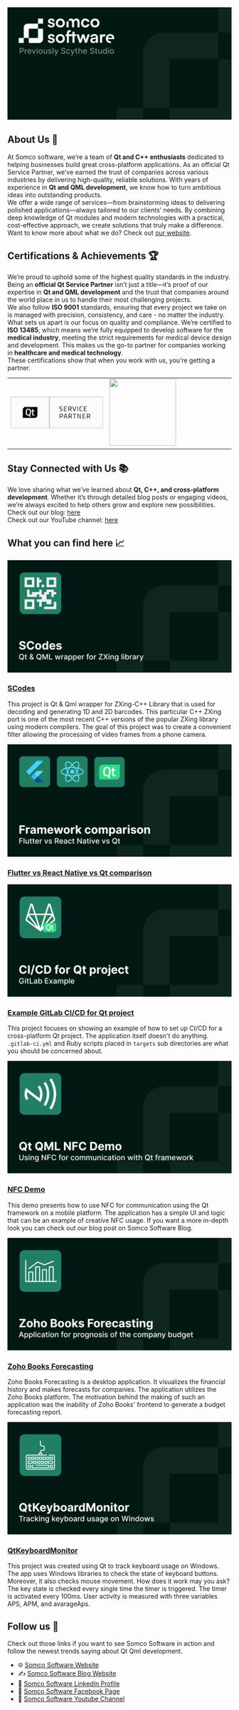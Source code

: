 <a href="https://somcosoftware.com/en">
    <img src="../assets/Somco software previously scythe.png">
</a>

## About Us 🏢
At Somco software, we’re a team of **Qt and C++ enthusiasts** dedicated to helping businesses build great cross-platform applications. As an official Qt Service Partner, we’ve earned the trust of companies across various industries by delivering high-quality, reliable solutions. With years of experience in **Qt and QML development**, we know how to turn ambitious ideas into outstanding products.</br>
We offer a wide range of services—from brainstorming ideas to delivering polished applications—always tailored to our clients’ needs. By combining deep knowledge of Qt modules and modern technologies with a practical, cost-effective approach, we create solutions that truly make a difference.</br>
Want to know more about what we do? Check out [our website](https://somcosoftware.com/en).

## Certifications & Achievements 🏆
We’re proud to uphold some of the highest quality standards in the industry. Being an **official Qt Service Partner** isn’t just a title—it’s proof of our expertise in **Qt and QML development** and the trust that companies around the world place in us to handle their most challenging projects.</br>
We also follow **ISO 9001** standards, ensuring that every project we take on is managed with precision, consistency, and care - no matter the industry.</br>
What sets us apart is our focus on quality and compliance. We’re certified to **ISO 13485**, which means we’re fully equipped to develop software for the **medical industry**, meeting the strict requirements for medical device design and development. This makes us the go-to partner for companies working in **healthcare and medical technology**.</br>
These certifications show that when you work with us, you’re getting a partner.

<table style="margin: 0 auto; border:0;">
    <tr style="border:0">
        <td style="border:0">
            <a href="https://somcosoftware.com">
                <img src="../assets/Qt-service-partner-badge.png">
            </a>
        </td>
        <td style="border:0">
            <a href="https://clutch.co/profile/scythe-studio">
                <img height="150" width="150"
                    src="https://github.com/user-attachments/assets/023e102e-84c1-4e7e-b9de-cae476e681e7">
            </a>
        </td>
        <td style="border:0">
            <a href="https://scythe-studio.com/en/iso">
                <img src="../assets/iso 13485.png">
            </a>
        </td>
        <td style="border:0">
            <a href="https://scythe-studio.com/en/iso">
                <img src="../assets/iso 9001.png">
            </a>
        </td>
    </tr>
</table>

## Stay Connected with Us 📚
We love sharing what we’ve learned about **Qt, C++, and cross-platform development**. Whether it’s through detailed blog posts or engaging videos, we’re always excited to help others grow and explore new possibilities.</br>
Check out our blog: [here](https://somcosoftware.com/en/blog)</br>
Check out our YouTube channel: [here](https://www.youtube.com/@scythe-studio)

## What you can find here 📈 

<a href="https://github.com/scytheStudio/SCodes">
    <img src="../assets/SCodes.png">
</a>

 ### [SCodes](https://github.com/scytheStudio/SCodes)

This project is Qt & Qml wrapper for ZXing-C++ Library that is used for decoding and generating 1D and 2D barcodes. This particular C++ ZXing port is one of the most recent C++ versions of the popular ZXing library using modern compilers. The goal of this project was to create a convenient filter allowing the processing of video frames from a phone camera. 

<a href="https://github.com/scytheStudio/Flutter-vs-React-Native-vs-Qt">
    <img src="../assets/Flutter vs React Native vs Qt.png">
</a>

### [Flutter vs React Native vs Qt comparison](https://github.com/scytheStudio/Flutter-vs-React-Native-vs-Qt)

<a href="https://gitlab.com/kosadev/example-gitlab-ci-cd-for-qt-project">
    <img src="../assets/Example GitLab CI_CD for Qt project.png">
</a>

### [ Example GitLab CI/CD for Qt project](https://gitlab.com/kosadev/example-gitlab-ci-cd-for-qt-project)

This project focuses on showing an example of how to set up CI/CD for a cross-platform Qt project. The application itself doesn't do anything. `.gitlab-ci.yml` and Ruby scripts placed in `targets` sub directories are what you should be concerned about.

<a href="https://github.com/scytheStudio/NFC-Demo">
    <img src="../assets/Qt QML NFC Demo.png">
</a>

### [NFC Demo](https://github.com/scytheStudio/NFC-Demo)

This demo presents how to use NFC for communication using the Qt framework on a mobile platform. The application has a simple UI and logic that can be an example of creative NFC usage. If you want a more in-depth look you can check out our blog post on Somco Software Blog.

<a href="https://github.com/scytheStudio/Zoho-Books-Forecasting">
    <img src="../assets/Zoho Books Forecasting.png">
</a>

### [Zoho Books Forecasting](https://github.com/scytheStudio/Zoho-Books-Forecasting)

Zoho Books Forecasting is a desktop application. It visualizes the financial history and makes forecasts for companies. The application utilizes the Zoho Books platform. The motivation behind the making of such an application was the inability of Zoho Books' frontend to generate a budget forecasting report.

<a href="https://github.com/scytheStudio/qtkeyboardmonitor">
    <img src="../assets/QtKeyboardMonitor.png">
</a>

### [QtKeyboardMonitor](https://github.com/scytheStudio/qtkeyboardmonitor)

This project was created using Qt to track keyboard usage on Windows. The app uses Windows libraries to check the state of keyboard buttons. Moreover, it also checks mouse movement. How does it work may you ask? The key state is checked every single time the timer is triggered. The timer is activated every 100ms. User activity is measured with three variables APS, APM, and avarageAps.

## Follow us  📮

Check out those links if you want to see Somco Software in action and follow the newest trends saying about Qt Qml development.

* 🌐 [Somco Software Website](https://somcosoftware.com/en/)
* ✍️  [Somco Software Blog Website](https://somcosoftware.com/en/blog)
* 👔 [Somco Software LinkedIn Profile](https://www.linkedin.com/company/scythestudio/mycompany/)
* 👔 [Somco Software Facebook Page](https://www.facebook.com/ScytheStudiio)
* 🎥 [Somco Software Youtube Channel](https://www.youtube.com/channel/UCf4OHosddUYcfmLuGU9e-SQ/featured)
